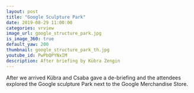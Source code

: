 ```yaml
---
layout: post
title: "Google Sculpture Park"
date: 2019-08-29 11:00:00
categories: vrview
image_url: google_structure_park.jpg
is_image_360: true
default_yaw: 200
thumbnail: google_structure_park_th.jpg
youtube_id: PwPbQPYNxIM
description: After briefing by Kübra Zengin
---
```

After we arrived Kübra and Csaba gave a de-briefing and the attendees explored the Google sculpture Park next to the Google Merchandise Store.
